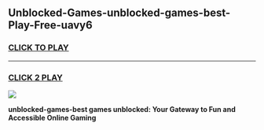 
## Unblocked-Games-unblocked-games-best-Play-Free-uavy6
<h3>
<a href="https://premium76.site?title=unblocked-games-best&ref=18A1">CLICK TO PLAY</a></h3>
<hr>

<h3>
<a href="https://premium76.site?title=unblocked-games-best&ref=18A1">CLICK 2 PLAY</a>
  
</h3>

<a href="https://premium76.site?title=unblocked-games-best&ref=18A1"><img src="https://clearcache.store/games.png"></a>


**unblocked-games-best games unblocked: Your Gateway to Fun and Accessible Online Gaming**
